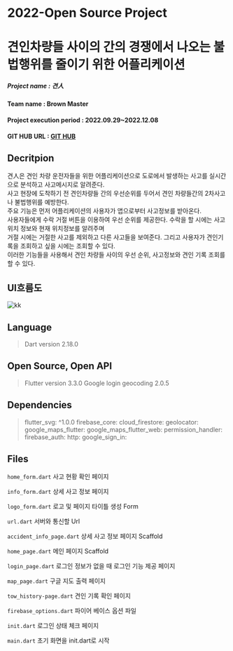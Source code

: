# 2022-Open Source Project

# 견인차량들 사이의 간의 경쟁에서 나오는 불법행위를 줄이기 위한 어플리케이션

##### Project name : 견人

#### Team name : Brown Master

#### Project execution period : 2022.09.29~2022.12.08

#### GIT HUB URL :  [GIT HUB](https://github.com/Brown-master/Client)
##

## Decritpion
견人은 견인 차량 운전자들을 위한 어플리케이션으로 도로에서 발생하는 사고를 실시간으로 분석하고 사고메시지로 알려준다.   
사고 현장에  도착하기 전 견인차량들 간의 우선순위를 두어서 견인 차량들간의 2차사고나 불법행위를 예방한다.  
주요 기능은 먼저 어플리케이션의 사용자가 앱으로부터 사고정보를 받아온다.   
사용자들에게 수락 거절 버튼을 이용하여 우선 순위를 제공한다. 수락을 할 시에는 사고 위치 정보와 현재 위치정보를 알려주며   
거절 시에는 거절한 사고를 제외하고 다른 사고들을 보여준다. 그리고 사용자가 견인기록을 조회하고 싶을 시에는 조회할 수 있다.  
이러한 기능들을 사용해서 견인 차량들 사이의 우선 순위, 사고정보와 견인 기록 조회를 할 수 있다.
## UI흐름도
![kk](https://user-images.githubusercontent.com/101470043/206215208-4544dac9-16f8-4f3f-91f9-cde3228098e8.png)

 ## Language
>Dart version 2.18.0
## Open Source, Open API
>Flutter version 3.3.0
>Google login
> geocoding 2.0.5

## Dependencies

>flutter_svg: ^1.0.0
>firebase_core:
>cloud_firestore:
>geolocator:
>google_maps_flutter:
>google_maps_flutter_web:
>permission_handler:
>firebase_auth:
>http:
>google_sign_in:

## Files
`home_form.dart`  사고 현황 확인 페이지

`info_form.dart`  상세 사고 정보 페이지

`logo_form.dart`  로고 및 페이지 타이틀 생성 Form

`url.dart`  서버와 통신할 Url

`accident_info_page.dart`  상세 사고 정보 페이지 Scaffold

`home_page.dart`  메인 페이지 Scaffold

`login_page.dart`  로그인 정보가 없을 때 로그인 기능 제공 페이지

`map_page.dart`  구글 지도 출력 페이지

`tow_history-page.dart`  견인 기록 확인 페이지

`firebase_options.dart`  파이어 베이스 옵션 파일

`init.dart`  로그인 상태 체크 페이지

`main.dart`  초기 화면을 init.dart로 시작

